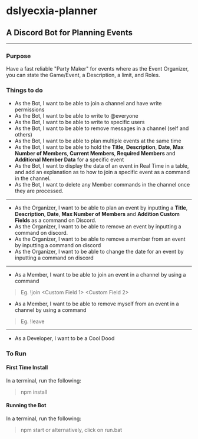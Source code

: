 # dslyecxia-planner
## A Discord Bot for Planning Events
---

### Purpose
Have a fast reliable "Party Maker" for events where as the Event Organizer, you can state the Game/Event, a Description, a limit, and Roles.

### Things to do
- As the Bot, I want to be able to join a channel and have write permissions
- As the Bot, I want to be able to write to @everyone
- As the Bot, I want to be able to write to specific users
- As the Bot, I want to be able to remove messages in a channel (self and others)
- As the Bot, I want to be able to plan multiple events at the same time
- As the Bot, I want to be able to hold the **Title**, **Description**, **Date**, **Max Number of Members**, **Current Members**, **Required Members** and **Additional Member Data** for a specific event
- As the Bot, I want to display the data of an event in Real Time in a table, and add an explanation as to how to join a specific event as a command in the channel.
- As the Bot, I want to delete any Member commands in the channel once they are processed.

---

- As the Organizer, I want to be able to plan an event by inputting a **Title**, **Description**, **Date**, **Max Number of Members** and **Addition Custom Fields** as a command on Discord.
- As the Organizer, I want to be able to remove an event by inputting a command on discord.
- As the Organizer, I want to be able to remove a member from an event by inputting a command on discord
- As the Organizer, I want to be able to change the date for an event by inputting a command on discord

---

- As a Member, I want to be able to join an event in a channel by using a command
> Eg. !join <eventID> <Custom Field 1> <Custom Field 2>
- As a Member, I want to be able to remove myself from an event in a channel by using a command
> Eg. !leave <eventID>

---

- As a Developer, I want to be a Cool Dood

### To Run
#### First Time Install
In a terminal, run the following:
> npm install

#### Running the Bot
In a terminal, run the following:
> npm start
or alternatively, click on run.bat

